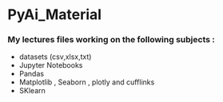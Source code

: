 # PyAi_Material
### My lectures files working on the following subjects :
- datasets (csv,xlsx,txt) 
- Jupyter Notebooks 
- Pandas
- Matplotlib , Seaborn , plotly and cufflinks
- SKlearn
